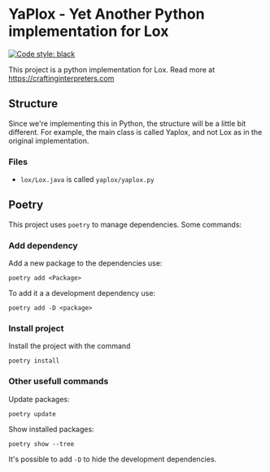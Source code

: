 # YaPlox - Yet Another Python implementation for Lox

[![Code style: black](https://img.shields.io/badge/code%20style-black-000000.svg)](https://github.com/psf/black)

This project is a python implementation for Lox. Read more at <https://craftinginterpreters.com>

## Structure

Since we're implementing this in Python, the structure will be a little bit different. 
For example, the main class is called Yaplox, and not Lox as in the original implementation.

### Files

- `lox/Lox.java` is called `yaplox/yaplox.py`

## Poetry

This project uses `poetry` to manage dependencies. Some commands:

### Add dependency

Add a new package to the dependencies use:

```shell
poetry add <Package>
```

To add it a a development dependency use:

```shell
poetry add -D <package>
```

### Install project

Install the project with the command

```shell
poetry install
```

### Other usefull commands

Update packages:

```shell
poetry update
```

Show installed packages:

```shell
poetry show --tree
```

It's possible to add `-D` to hide the development dependencies.
